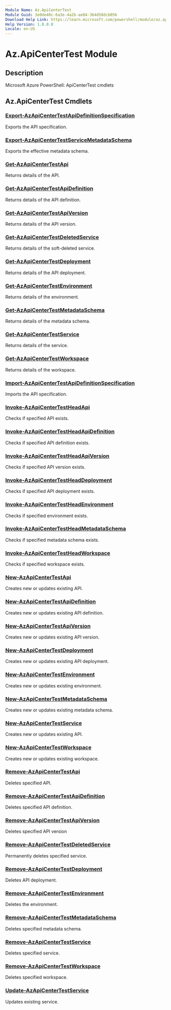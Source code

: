 ```yaml
---
Module Name: Az.ApiCenterTest
Module Guid: 3e0de40c-6a3e-4a2b-ae84-364d58dcb056
Download Help Link: https://learn.microsoft.com/powershell/module/az.apicentertest
Help Version: 1.0.0.0
Locale: en-US
---
```


# Az.ApiCenterTest Module
## Description
Microsoft Azure PowerShell: ApiCenterTest cmdlets

## Az.ApiCenterTest Cmdlets
### [Export-AzApiCenterTestApiDefinitionSpecification](Export-AzApiCenterTestApiDefinitionSpecification.md)
Exports the API specification.

### [Export-AzApiCenterTestServiceMetadataSchema](Export-AzApiCenterTestServiceMetadataSchema.md)
Exports the effective metadata schema.

### [Get-AzApiCenterTestApi](Get-AzApiCenterTestApi.md)
Returns details of the API.

### [Get-AzApiCenterTestApiDefinition](Get-AzApiCenterTestApiDefinition.md)
Returns details of the API definition.

### [Get-AzApiCenterTestApiVersion](Get-AzApiCenterTestApiVersion.md)
Returns details of the API version.

### [Get-AzApiCenterTestDeletedService](Get-AzApiCenterTestDeletedService.md)
Returns details of the soft-deleted service.

### [Get-AzApiCenterTestDeployment](Get-AzApiCenterTestDeployment.md)
Returns details of the API deployment.

### [Get-AzApiCenterTestEnvironment](Get-AzApiCenterTestEnvironment.md)
Returns details of the environment.

### [Get-AzApiCenterTestMetadataSchema](Get-AzApiCenterTestMetadataSchema.md)
Returns details of the metadata schema.

### [Get-AzApiCenterTestService](Get-AzApiCenterTestService.md)
Returns details of the service.

### [Get-AzApiCenterTestWorkspace](Get-AzApiCenterTestWorkspace.md)
Returns details of the workspace.

### [Import-AzApiCenterTestApiDefinitionSpecification](Import-AzApiCenterTestApiDefinitionSpecification.md)
Imports the API specification.

### [Invoke-AzApiCenterTestHeadApi](Invoke-AzApiCenterTestHeadApi.md)
Checks if specified API exists.

### [Invoke-AzApiCenterTestHeadApiDefinition](Invoke-AzApiCenterTestHeadApiDefinition.md)
Checks if specified API definition exists.

### [Invoke-AzApiCenterTestHeadApiVersion](Invoke-AzApiCenterTestHeadApiVersion.md)
Checks if specified API version exists.

### [Invoke-AzApiCenterTestHeadDeployment](Invoke-AzApiCenterTestHeadDeployment.md)
Checks if specified API deployment exists.

### [Invoke-AzApiCenterTestHeadEnvironment](Invoke-AzApiCenterTestHeadEnvironment.md)
Checks if specified environment exists.

### [Invoke-AzApiCenterTestHeadMetadataSchema](Invoke-AzApiCenterTestHeadMetadataSchema.md)
Checks if specified metadata schema exists.

### [Invoke-AzApiCenterTestHeadWorkspace](Invoke-AzApiCenterTestHeadWorkspace.md)
Checks if specified workspace exists.

### [New-AzApiCenterTestApi](New-AzApiCenterTestApi.md)
Creates new or updates existing API.

### [New-AzApiCenterTestApiDefinition](New-AzApiCenterTestApiDefinition.md)
Creates new or updates existing API definition.

### [New-AzApiCenterTestApiVersion](New-AzApiCenterTestApiVersion.md)
Creates new or updates existing API version.

### [New-AzApiCenterTestDeployment](New-AzApiCenterTestDeployment.md)
Creates new or updates existing API deployment.

### [New-AzApiCenterTestEnvironment](New-AzApiCenterTestEnvironment.md)
Creates new or updates existing environment.

### [New-AzApiCenterTestMetadataSchema](New-AzApiCenterTestMetadataSchema.md)
Creates new or updates existing metadata schema.

### [New-AzApiCenterTestService](New-AzApiCenterTestService.md)
Creates new or updates existing API.

### [New-AzApiCenterTestWorkspace](New-AzApiCenterTestWorkspace.md)
Creates new or updates existing workspace.

### [Remove-AzApiCenterTestApi](Remove-AzApiCenterTestApi.md)
Deletes specified API.

### [Remove-AzApiCenterTestApiDefinition](Remove-AzApiCenterTestApiDefinition.md)
Deletes specified API definition.

### [Remove-AzApiCenterTestApiVersion](Remove-AzApiCenterTestApiVersion.md)
Deletes specified API version

### [Remove-AzApiCenterTestDeletedService](Remove-AzApiCenterTestDeletedService.md)
Permanently deletes specified service.

### [Remove-AzApiCenterTestDeployment](Remove-AzApiCenterTestDeployment.md)
Deletes API deployment.

### [Remove-AzApiCenterTestEnvironment](Remove-AzApiCenterTestEnvironment.md)
Deletes the environment.

### [Remove-AzApiCenterTestMetadataSchema](Remove-AzApiCenterTestMetadataSchema.md)
Deletes specified metadata schema.

### [Remove-AzApiCenterTestService](Remove-AzApiCenterTestService.md)
Deletes specified service.

### [Remove-AzApiCenterTestWorkspace](Remove-AzApiCenterTestWorkspace.md)
Deletes specified workspace.

### [Update-AzApiCenterTestService](Update-AzApiCenterTestService.md)
Updates existing service.

